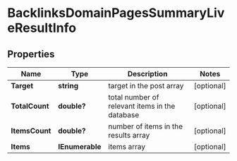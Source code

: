 # BacklinksDomainPagesSummaryLiveResultInfo


## Properties

| Name | Type | Description | Notes |
|------------ | ------------- | ------------- | -------------|
**Target** | **string** | target in the post array |[optional]|
**TotalCount** | **double?** | total number of relevant items in the database |[optional]|
**ItemsCount** | **double?** | number of items in the results array |[optional]|
**Items** | **IEnumerable<BacklinksDomainPagesSummaryLiveItem>** | items array |[optional]|